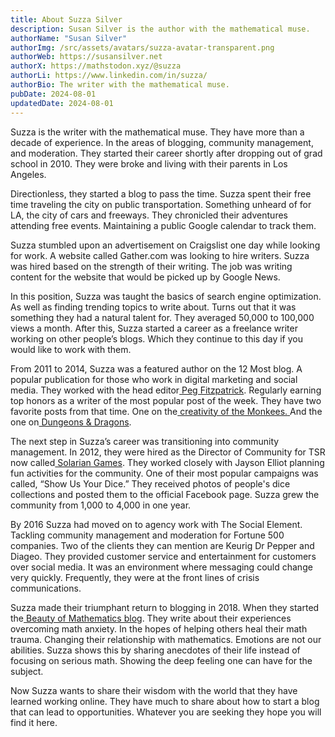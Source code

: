 ```yaml
---
title: About Suzza Silver
description: Susan Silver is the author with the mathematical muse.
authorName: "Susan Silver"
authorImg: /src/assets/avatars/suzza-avatar-transparent.png
authorWeb: https://susansilver.net
authorX: https://mathstodon.xyz/@suzza
authorLi: https://www.linkedin.com/in/suzza/
authorBio: The writer with the mathematical muse.
pubDate: 2024-08-01
updatedDate: 2024-08-01
---
```


Suzza is the writer with the mathematical muse. They have more than a decade of experience. In the areas of blogging, community management, and moderation. They started their career shortly after dropping out of grad school in 2010. They were broke and living with their parents in Los Angeles.

Directionless, they started a blog to pass the time. Suzza spent their free time traveling the city on public transportation. Something unheard of for LA, the city of cars and freeways. They chronicled their adventures attending free events. Maintaining a public Google calendar to track them.

Suzza stumbled upon an advertisement on Craigslist one day while looking for work. A website called Gather.com was looking to hire writers. Suzza was hired based on the strength of their writing. The job was writing content for the website that would be picked up by Google News.

In this position, Suzza was taught the basics of search engine optimization. As well as finding trending topics to write about. Turns out that it was something they had a natural talent for. They averaged 50,000 to 100,000 views a month. After this, Suzza started a career as a freelance writer working on other people’s blogs. Which they continue to this day if you would like to work with them.

From 2011 to 2014, Suzza was a featured author on the 12 Most blog. A popular publication for those who work in digital marketing and social media. They worked with the head editor[ Peg Fitzpatrick](https://pegfitzpatrick.com/). Regularly earning top honors as a writer of the most popular post of the week. They have two favorite posts from that time. One on the[ creativity of the Monkees.](https://web.archive.org/web/20150423081833/http://12most.com/2012/10/23/insights-on-the-creative-process-from-monkees/)<span style="text-decoration:underline;"> </span>And the one on[ Dungeons & Dragons](https://web.archive.org/web/20151005025118/http://12most.com/2012/07/31/life-lessons-playing-dungeons-and-dragons).

The next step in Suzza’s career was transitioning into community management. In 2012, they were hired as the Director of Community for TSR now called[ Solarian Games](https://store.solariangames.com/). They worked closely with Jayson Elliot planning fun activities for the community. One of their most popular campaigns was called, “Show Us Your Dice.” They received photos of people's dice collections and posted them to the official Facebook page. Suzza grew the community from 1,000 to 4,000 in one year.

By 2016 Suzza had moved on to agency work with The Social Element. Tackling community management and moderation for Fortune 500 companies. Two of the clients they can mention are Keurig Dr Pepper and Diageo. They provided customer service and entertainment for customers over social media. It was an environment where messaging could change very quickly. Frequently, they were at the front lines of crisis communications.

Suzza made their triumphant return to blogging in 2018. When they started the[ Beauty of Mathematics blog](https://beautyofmathematics.com/). They write about their experiences overcoming math anxiety. In the hopes of helping others heal their math trauma. Changing their relationship with mathematics. Emotions are not our abilities. Suzza shows this by sharing anecdotes of their life instead of focusing on serious math. Showing the deep feeling one can have for the subject.

Now Suzza wants to share their wisdom with the world that they have learned working online. They have much to share about how to start a blog that can lead to opportunities. Whatever you are seeking they hope you will find it here.
